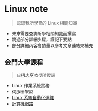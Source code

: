 # Linux note

> 記錄我所學習的 Linux 相關知識
- 未來需要查詢所學相關知識而撰寫
- 跳過部分詳細步驟，謹記下要點
- 部分詳細內容會酌量以參考文章連結來補充

## 金門大學課程
> 由[柯志亨](https://github.com/smallko)教授所授課
- Linux 作業系統實務
- 伺服器架設
- [Linux 系統自動化運維](https://github.com/oxolll/Linux/tree/Linux%E7%B3%BB%E7%B5%B1%E8%87%AA%E5%8B%95%E5%8C%96%E9%81%8B%E7%B6%AD)
- [計算機網路](https://github.com/oxolll/Linux/blob/%E8%A8%88%E7%AE%97%E6%A9%9F%E7%B6%B2%E8%B7%AF/README.md)
